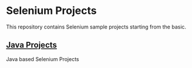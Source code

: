 # Selenium Projects
This repository contains Selenium sample projects starting from the basic.

## [Java Projects](https://github.com/somasudha/sudha-selenium/tree/master/java-projects)
Java based Selenium Projects
